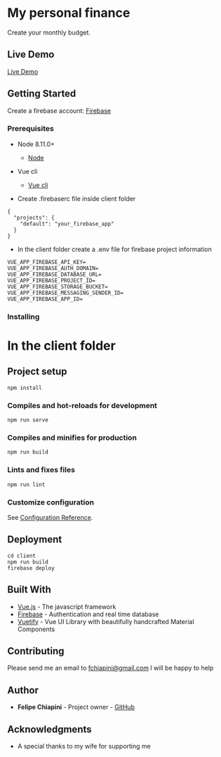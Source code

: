 # My personal finance

Create your monthly budget.

## Live Demo

[Live Demo](https://fir-app-3e66a.firebaseapp.com)

## Getting Started

Create a firebase account:
[Firebase](https://firebase.google.com/)

### Prerequisites

- Node 8.11.0+
  - [Node](https://nodejs.org/en/)
- Vue cli

  - [Vue cli](https://cli.vuejs.org/guide/installation.html)

- Create .firebaserc file inside client folder

```
{
  "projects": {
    "default": "your_firebase_app"
  }
}
```

- In the client folder create a .env file for firebase project information

```
VUE_APP_FIREBASE_API_KEY=
VUE_APP_FIREBASE_AUTH_DOMAIN=
VUE_APP_FIREBASE_DATABASE_URL=
VUE_APP_FIREBASE_PROJECT_ID=
VUE_APP_FIREBASE_STORAGE_BUCKET=
VUE_APP_FIREBASE_MESSAGING_SENDER_ID=
VUE_APP_FIREBASE_APP_ID=
```

### Installing

# In the client folder

## Project setup

```
npm install
```

### Compiles and hot-reloads for development

```
npm run serve
```

### Compiles and minifies for production

```
npm run build
```

### Lints and fixes files

```
npm run lint
```

### Customize configuration

See [Configuration Reference](https://cli.vuejs.org/config/).

## Deployment

```
cd client
npm run build
firebase deploy
```

## Built With

- [Vue.js](https://vuejs.org/) - The javascript framework
- [Firebase](https://firebase.google.com/) - Authentication and real time database
- [Vuetify](https://vuetifyjs.com) - Vue UI Library with beautifully handcrafted Material Components

## Contributing

Please send me an email to fchiapini@gmail.com I will be happy to help

## Author

- **Felipe Chiapini** - Project owner - [GitHub](https://github.com/fchiapini)

## Acknowledgments

- A special thanks to my wife for supporting me
